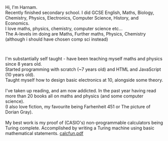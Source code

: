 Hi, I'm Harnam. <br>
Recently finished secondary school. I did GCSE English, Maths, Biology, Chemistry, Physics, Electronics, Computer Science, History, and Economics. <br>
I love maths, physics, chemistry, computer science etc... <br>
The A-levels im doing are Maths, Further maths, Physics, Chemistry (although i should have chosen comp sci instead) <br>

<br>

I'm substantially self taught - have been teaching myself maths and physics since 8 years old. <br>
Started programming with scratch (~7 years old) and HTML and JavaScript (10 years old). <br>
Taught myself how to design basic electronics at 10, alongside some theory. <br>
 <br>
I've taken up reading, and am now addicted. In the past year having read more than 20 books all on maths and physics (and some computer science). <br>
(I also love fiction, my favourite being Farhenheit 451 or The picture of Dorian Gray).<br>
 <br>
My best work is my proof of (CASIO's) non-programmable calculators being Turing complete. Accomplished by writing a Turing machine using basic mathematical statements.
[calcfun.pdf](https://github.com/HarnamSaggu/HarnamSaggu/files/12048300/calcfun.pdf)
